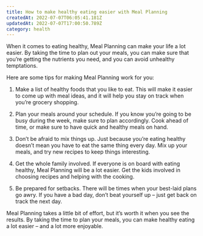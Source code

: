 ```yaml
---
title: How to make healthy eating easier with Meal Planning
createdAt: 2022-07-07T06:05:41.181Z
updatedAt: 2022-07-07T17:00:50.789Z
category: health
---
```


When it comes to eating healthy, Meal Planning can make your life a lot easier. By taking the time to plan out your meals, you can make sure that you’re getting the nutrients you need, and you can avoid unhealthy temptations.

Here are some tips for making Meal Planning work for you:

1. Make a list of healthy foods that you like to eat. This will make it easier to come up with meal ideas, and it will help you stay on track when you’re grocery shopping.

2. Plan your meals around your schedule. If you know you’re going to be busy during the week, make sure to plan accordingly. Cook ahead of time, or make sure to have quick and healthy meals on hand.

3. Don’t be afraid to mix things up. Just because you’re eating healthy doesn’t mean you have to eat the same thing every day. Mix up your meals, and try new recipes to keep things interesting.

4. Get the whole family involved. If everyone is on board with eating healthy, Meal Planning will be a lot easier. Get the kids involved in choosing recipes and helping with the cooking.

5. Be prepared for setbacks. There will be times when your best-laid plans go awry. If you have a bad day, don’t beat yourself up – just get back on track the next day.

Meal Planning takes a little bit of effort, but it’s worth it when you see the results. By taking the time to plan your meals, you can make healthy eating a lot easier – and a lot more enjoyable.
